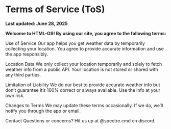 # Terms of Service (ToS)
**Last updated: June 28, 2025**

**Welcome to HTML-OS! By using our site, you agree to the following terms:**

Use of Service
Our app helps you get weather data by temporarily collecting your location. You agree to provide accurate information and use the app responsibly.

Location Data
We only collect your location temporarily and solely to fetch weather info from a public API. Your location is not stored or shared with any third parties.

Limitation of Liability
We do our best to provide accurate weather info but don’t guarantee it’s 100% correct or always available. Use the info at your own risk.

Changes to Terms
We may update these terms occasionally. If we do, we’ll notify you through the app or email.

Contact
Questions or concerns? Hit us up at @spectre.cmd on discord.
